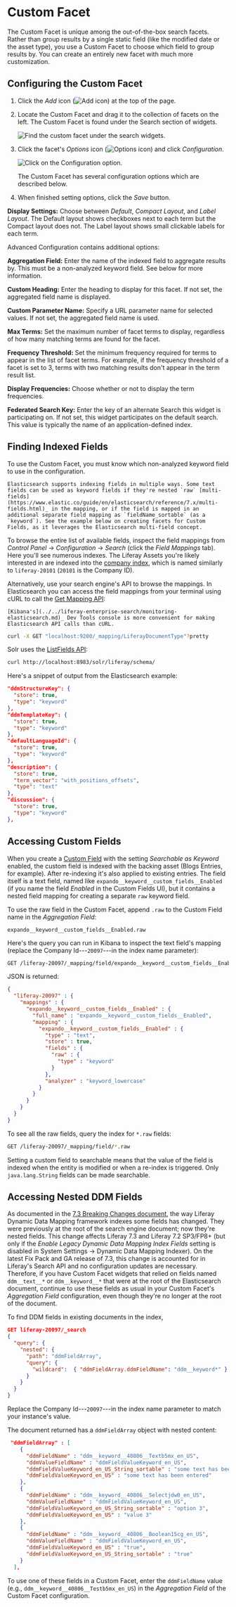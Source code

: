 # Custom Facet

The Custom Facet is unique among the out-of-the-box search facets. Rather than group results by a single static field (like the modified date or the asset type), you use a Custom Facet to choose which field to group results by. You can create an entirely new facet with much more customization.

## Configuring the Custom Facet

1. Click the _Add_ icon (![Add icon](../../../images/icon-add-app.png)) at the top of the page.

1. Locate the Custom Facet and drag it to the collection of facets on the left. The Custom Facet is found under the Search section of widgets.

   ![Find the custom facet under the search widgets.](custom-facet/images/01.png)

1. Click the facet's _Options_ icon (![Options icon](../../../images/icon-app-options.png)) and click *Configuration*.

   ![Click on the Configuration option.](custom-facet/images/02.png)

   The Custom Facet has several configuration options which are described below.

1. When finished setting options, click the *Save* button.

**Display Settings:** Choose between *Default*, *Compact Layout*, and *Label Layout*. The Default layout shows checkboxes next to each term but the Compact layout does not. The Label layout shows small clickable labels for each term.

Advanced Configuration contains additional options: 

**Aggregation Field:** Enter the name of the indexed field to aggregate results by. This must be a non-analyzed keyword field. See below for more information.

**Custom Heading:** Enter the heading to display for this facet. If not set, the aggregated field name is displayed.

**Custom Parameter Name:** Specify a URL parameter name for selected values. If not set, the aggregated field name is used.

**Max Terms:** Set the maximum number of facet terms to display, regardless of how many matching terms are found for the facet.

**Frequency Threshold:** Set the minimum frequency required for terms to appear in the list of facet terms. For example, if the frequency threshold of a facet is set to 3, terms with two matching results don't appear in the term result list.

**Display Frequencies:** Choose whether or not to display the term frequencies.

**Federated Search Key:** Enter the key of an alternate Search this widget is participating on. If not set, this widget participates on the default search. This value is typically the name of an application-defined index.


## Finding Indexed Fields

To use the Custom Facet, you must know which non-analyzed keyword field to use in the configuration. 

```{tip}
Elasticsearch supports indexing fields in multiple ways. Some text fields can be used as keyword fields if they're nested `raw` [multi-fields](https://www.elastic.co/guide/en/elasticsearch/reference/7.x/multi-fields.html)_ in the mapping, or if the field is mapped in an additional separate field mapping as `fieldName_sortable` (as a `keyword`). See the example below on creating facets for Custom Fields, as it leverages the Elasticsearch multi-field concept.
```

To browse the entire list of available fields, inspect the field mappings from *Control Panel* &rarr; *Configuration* &rarr; *Search* (click the *Field Mappings* tab). Here you'll see numerous indexes. The Liferay Assets you're likely interested in are indexed into the [company index](../../search-administration-and-tuning/elasticsearch-indexes-reference.md), which is named similarly to `liferay-20101` (`20101` is the Company ID).

Alternatively, use your search engine's API to browse the mappings. In Elasticsearch you can access the field mappings from your terminal using cURL to call the [Get Mapping API](https://www.elastic.co/guide/en/elasticsearch/reference/7.x/indices-get-mapping.html):

```{tip}
[Kibana's](../../liferay-enterprise-search/monitoring-elasticsearch.md)_ Dev Tools console is more convenient for making Elasticsearch API calls than cURL.
```

 ```bash
curl -X GET "localhost:9200/_mapping/LiferayDocumentType"?pretty
 ```

Solr uses the [ListFields API](https://lucene.apache.org/solr/guide/6_6/schema-api.html#SchemaAPI-ListFields):

```bash
curl http://localhost:8983/solr/liferay/schema/
```

Here's a snippet of output from the Elasticsearch example:

```json
"ddmStructureKey": {
  "store": true,
  "type": "keyword"
},
"ddmTemplateKey": {
  "store": true,
  "type": "keyword"
},
"defaultLanguageId": {
  "store": true,
  "type": "keyword"
},
"description": {
  "store": true,
  "term_vector": "with_positions_offsets",
  "type": "text"
},
"discussion": {
  "store": true,
  "type": "keyword"
},
```

## Accessing Custom Fields 

When you create a [Custom Field](./../../../system-administration/configuring-liferay/adding-custom-fields.md) with the setting _Searchable as Keyword_ enabled, the custom field is indexed with the backing asset (Blogs Entries, for example). After re-indexing it's also applied to existing entries. The field itself is a text field, named like `expando__keyword__custom_fields__Enabled` (if you name the field _Enabled_ in the Custom Fields UI), but it contains a nested field mapping for creating a separate `raw` keyword field. 

To use the raw field in the Custom Facet, append `.raw` to the Custom Field name in the _Aggregation Field_:

`expando__keyword__custom_fields__Enabled.raw`
 
Here's the query you can run in Kibana to inspect the text field's mapping (replace the Company Id---`20097`---in the index name parameter):

```bash 
GET /liferay-20097/_mapping/field/expando__keyword__custom_fields__Enabled
```

JSON is returned: 

```json
{
  "liferay-20097" : {
    "mappings" : {
      "expando__keyword__custom_fields__Enabled" : {
        "full_name" : "expando__keyword__custom_fields__Enabled",
        "mapping" : {
          "expando__keyword__custom_fields__Enabled" : {
            "type" : "text",
            "store" : true,
            "fields" : {
              "raw" : {
                "type" : "keyword"
              }
            },
            "analyzer" : "keyword_lowercase"
          }
        }
      }
    }
  }
}
```

To see all the raw fields, query the index for `*.raw` fields:

```bash 
GET /liferay-20097/_mapping/field/*.raw
```

Setting a custom field to searchable means that the value of the field is indexed when the entity is modified or when a re-index is triggered. Only `java.lang.String` fields can be made searchable.

## Accessing Nested DDM Fields

As documented in the [7.3 Breaking Changes document](../../../liferay-internals/reference/7-3-breaking-changes.md#dynamic-data-mapping-fields-in-elasticsearch-have-changed-to-a-nested-document), the way Liferay Dynamic Data Mapping framework indexes some fields has changed. They were previously at the root of the search engine document; now they're nested fields. This change affects Liferay 7.3 and Liferay 7.2 SP3/FP8+ (but only if the _Enable Legacy Dynamic Data Mapping Index Fields_ setting is disabled in System Settings &rarr; Dynamic Data Mapping Indexer). On the latest Fix Pack and GA release of 7.3, this change is accounted for in Liferay's Search API and no configuration updates are necessary. Therefore, if you have Custom Facet widgets that relied on fields named `ddm__text__*` or `ddm__keyword__*` that were at the root of the Elasticsearch document, continue to use these fields as usual in your Custom Facet's _Aggregation Field_ configuration, even though they're no longer at the root of the document.

To find DDM fields in existing documents in the index,

```json
GET liferay-20097/_search
{
  "query": {
    "nested": {
      "path": "ddmFieldArray",
      "query": {
        "wildcard":  { "ddmFieldArray.ddmFieldName": "ddm__keyword*" }
      }
    }
  }
}
```

Replace the Company Id---`20097`---in the index name parameter to match your instance's value.

The document returned has a `ddmFieldArray` object with nested content:

```json
 "ddmFieldArray" : [
    {
      "ddmFieldName" : "ddm__keyword__40806__Textb5mx_en_US",
      "ddmValueFieldName" : "ddmFieldValueKeyword_en_US",
      "ddmFieldValueKeyword_en_US_String_sortable" : "some text has been entered",
      "ddmFieldValueKeyword_en_US" : "some text has been entered"
    },
    {
      "ddmFieldName" : "ddm__keyword__40806__Selectjdw0_en_US",
      "ddmValueFieldName" : "ddmFieldValueKeyword_en_US",
      "ddmFieldValueKeyword_en_US_String_sortable" : "option 3",
      "ddmFieldValueKeyword_en_US" : "value 3"
    },
    {
      "ddmFieldName" : "ddm__keyword__40806__Boolean15cg_en_US",
      "ddmValueFieldName" : "ddmFieldValueKeyword_en_US",
      "ddmFieldValueKeyword_en_US" : "true",
      "ddmFieldValueKeyword_en_US_String_sortable" : "true"
    }
  ],
```

To use one of these fields in a Custom Facet, enter the `ddmFieldName` value (e.g., `ddm__keyword__40806__Testb5mx_en_US`) in the _Aggregation Field_ of the Custom Facet configuration.

